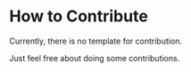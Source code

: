 
# How to Contribute

Currently, there is no template for contribution.

Just feel free about doing some contributions.
